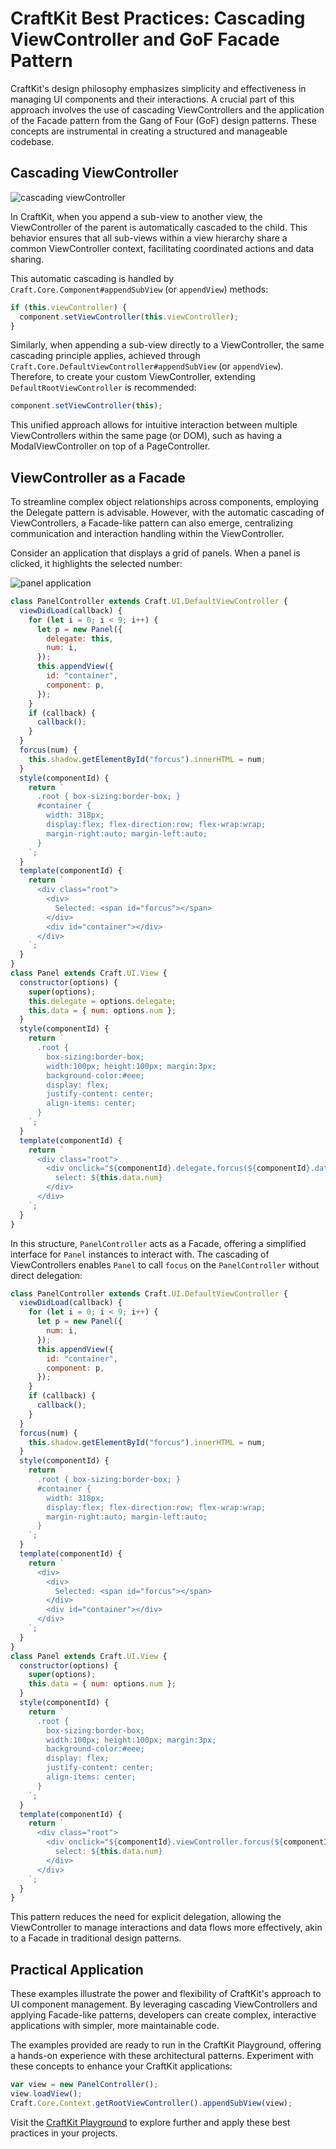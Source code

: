 # CraftKit Best Practices: Cascading ViewController and GoF Facade Pattern

CraftKit's design philosophy emphasizes simplicity and effectiveness in managing UI components and their interactions. A crucial part of this approach involves the use of cascading ViewControllers and the application of the Facade pattern from the Gang of Four (GoF) design patterns. These concepts are instrumental in creating a structured and manageable codebase.

## Cascading ViewController

![cascading viewController](./images/viewcontroller.png)

In CraftKit, when you append a sub-view to another view, the ViewController of the parent is automatically cascaded to the child. This behavior ensures that all sub-views within a view hierarchy share a common ViewController context, facilitating coordinated actions and data sharing.

This automatic cascading is handled by `Craft.Core.Component#appendSubView` (or `appendView`) methods:

```javascript
if (this.viewController) {
  component.setViewController(this.viewController);
}
```

Similarly, when appending a sub-view directly to a ViewController, the same cascading principle applies, achieved through `Craft.Core.DefaultViewController#appendSubView` (or `appendView`). Therefore, to create your custom ViewController, extending `DefaultRootViewController` is recommended:

```javascript
component.setViewController(this);
```

This unified approach allows for intuitive interaction between multiple ViewControllers within the same page (or DOM), such as having a ModalViewController on top of a PageController.

## ViewController as a Facade

To streamline complex object relationships across components, employing the Delegate pattern is advisable. However, with the automatic cascading of ViewControllers, a Facade-like pattern can also emerge, centralizing communication and interaction handling within the ViewController.

Consider an application that displays a grid of panels. When a panel is clicked, it highlights the selected number:

![panel application](./images/viewcontroller-panel-example.png)

```javascript
class PanelController extends Craft.UI.DefaultViewController {
  viewDidLoad(callback) {
    for (let i = 0; i < 9; i++) {
      let p = new Panel({
        delegate: this,
        num: i,
      });
      this.appendView({
        id: "container",
        component: p,
      });
    }
    if (callback) {
      callback();
    }
  }
  forcus(num) {
    this.shadow.getElementById("forcus").innerHTML = num;
  }
  style(componentId) {
    return `
      .root { box-sizing:border-box; }
      #container {
        width: 318px;
        display:flex; flex-direction:row; flex-wrap:wrap;
        margin-right:auto; margin-left:auto;
      }
    `;
  }
  template(componentId) {
    return `
      <div class="root">
        <div>
          Selected: <span id="forcus"></span>
        </div>
        <div id="container"></div>
      </div>
    `;
  }
}
class Panel extends Craft.UI.View {
  constructor(options) {
    super(options);
    this.delegate = options.delegate;
    this.data = { num: options.num };
  }
  style(componentId) {
    return `
      .root {
        box-sizing:border-box;
        width:100px; height:100px; margin:3px;
        background-color:#eee;
        display: flex;
        justify-content: center;
        align-items: center;
      }
    `;
  }
  template(componentId) {
    return `
      <div class="root">
        <div onclick="${componentId}.delegate.forcus(${componentId}.data.num)">
          select: ${this.data.num}
        </div>
      </div>
    `;
  }
}
```

In this structure, `PanelController` acts as a Facade, offering a simplified interface for `Panel` instances to interact with. The cascading of ViewControllers enables `Panel` to call `focus` on the `PanelController` without direct delegation:

```javascript
class PanelController extends Craft.UI.DefaultViewController {
  viewDidLoad(callback) {
    for (let i = 0; i < 9; i++) {
      let p = new Panel({
        num: i,
      });
      this.appendView({
        id: "container",
        component: p,
      });
    }
    if (callback) {
      callback();
    }
  }
  forcus(num) {
    this.shadow.getElementById("forcus").innerHTML = num;
  }
  style(componentId) {
    return `
      .root { box-sizing:border-box; }
      #container {
        width: 318px;
        display:flex; flex-direction:row; flex-wrap:wrap;
        margin-right:auto; margin-left:auto;
      }
    `;
  }
  template(componentId) {
    return `
      <div>
        <div>
          Selected: <span id="forcus"></span>
        </div>
        <div id="container"></div>
      </div>
    `;
  }
}
class Panel extends Craft.UI.View {
  constructor(options) {
    super(options);
    this.data = { num: options.num };
  }
  style(componentId) {
    return `
      .root {
        box-sizing:border-box;
        width:100px; height:100px; margin:3px;
        background-color:#eee;
        display: flex;
        justify-content: center;
        align-items: center;
      }
    `;
  }
  template(componentId) {
    return `
      <div class="root">
        <div onclick="${componentId}.viewController.forcus(${componentId}.data.num)">
          select: ${this.data.num}
        </div>
      </div>
    `;
  }
}
```

This pattern reduces the need for explicit delegation, allowing the ViewController to manage interactions and data flows more effectively, akin to a Facade in traditional design patterns.

## Practical Application

These examples illustrate the power and flexibility of CraftKit's approach to UI component management. By leveraging cascading ViewControllers and applying Facade-like patterns, developers can create complex, interactive applications with simpler, more maintainable code.

The examples provided are ready to run in the CraftKit Playground, offering a hands-on experience with these architectural patterns. Experiment with these concepts to enhance your CraftKit applications:

```javascript
var view = new PanelController();
view.loadView();
Craft.Core.Context.getRootViewController().appendSubView(view);
```

Visit the [CraftKit Playground](https://github.com/craftkit/craftkit-playground) to explore further and apply these best practices in your projects.
